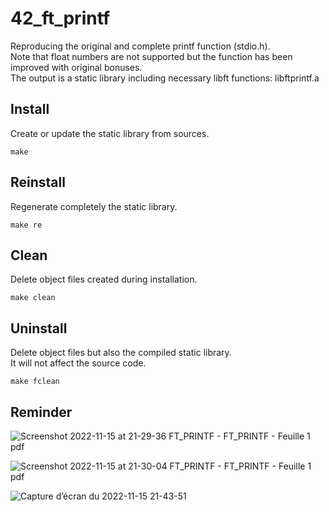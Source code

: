 # 42_ft_printf
Reproducing the original and complete printf function (stdio.h).  
Note that float numbers are not supported but the function has been improved with original bonuses.  
The output is a static library including necessary libft functions: libftprintf.a

## Install
Create or update the static library from sources.

`make`

## Reinstall
Regenerate completely the static library.

`make re`

## Clean
Delete object files created during installation.

`make clean`

## Uninstall
Delete object files but also the compiled static library.  
It will not affect the source code.

`make fclean`

## Reminder

![Screenshot 2022-11-15 at 21-29-36 FT_PRINTF - FT_PRINTF - Feuille 1 pdf](https://user-images.githubusercontent.com/52746061/202020102-fd5c521b-ba7d-41fc-8f2b-346f29657f60.png)

![Screenshot 2022-11-15 at 21-30-04 FT_PRINTF - FT_PRINTF - Feuille 1 pdf](https://user-images.githubusercontent.com/52746061/202020182-3cf9fc34-14e1-41ea-a09b-c5819b264940.png)

![Capture d’écran du 2022-11-15 21-43-51](https://user-images.githubusercontent.com/52746061/202021629-be564e9d-8f60-4ad8-8b4f-06e157bc0ad6.png)

